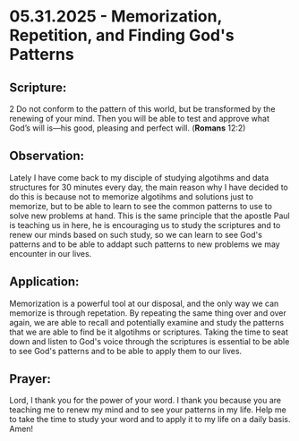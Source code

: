 # 05.31.2025 - Memorization, Repetition, and Finding God's Patterns

## Scripture:
 2 Do not conform to the pattern of this world, but be transformed by the renewing of your mind. Then you will be able to test and approve what God’s will is—his good, pleasing and perfect will.
(**Romans** 12:2)

## Observation:
Lately I have come back to my disciple of studying algotihms and data structures for 30 minutes every day, the main reason why I have decided to do this is because not to memorize algotihms and solutions just to memorize, but to be able to learn to see the common patterns to use to solve new problems at hand. This is the same principle that the apostle Paul is teaching us in here, he is encouraging us to study the scriptures and to renew our minds based on such study, so we can learn to see God's patterns and to be able to addapt such patterns to new problems we may encounter in our lives.

## Application:
Memorization is a powerful tool at our disposal, and the only way we can memorize is through repetation. By repeating the same thing over and over again, we are able to recall and potentially examine and study the patterns that we are able to find be it algotihms or scriptures. Taking the time to seat down and listen to God's voice through the scriptures is essential to be able to see God's patterns and to be able to apply them to our lives.

## Prayer:
Lord, I thank you for the power of your word. I thank you because you are teaching me to renew my mind and to see your patterns in my life. Help me to take the time to study your word and to apply it to my life on a daily basis. Amen!
